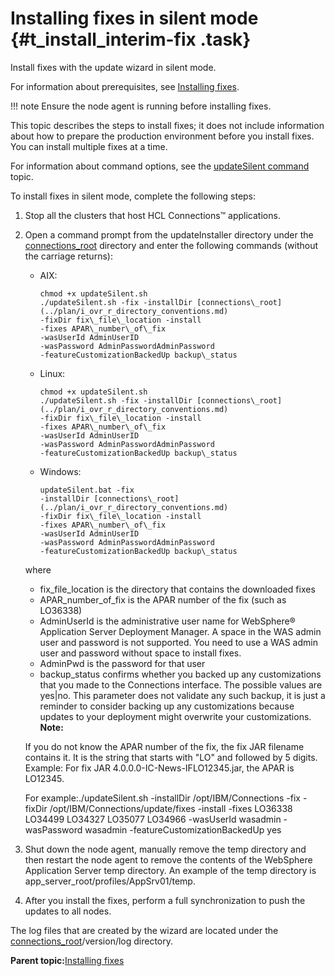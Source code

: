 # Installing fixes in silent mode {#t_install_interim-fix .task}

Install fixes with the update wizard in silent mode.

For information about prerequisites, see [Installing fixes](c_installing_interim_fixes.md).

!!! note
    Ensure the node agent is running before installing fixes.

This topic describes the steps to install fixes; it does not include information about how to prepare the production environment before you install fixes. You can install multiple fixes at a time.

For information about command options, see the [updateSilent command](r_updatelc_command.md) topic.

To install fixes in silent mode, complete the following steps:

1.  Stop all the clusters that host HCL Connections™ applications.

2.  Open a command prompt from the updateInstaller directory under the [connections\_root](../plan/i_ovr_r_directory_conventions.md) directory and enter the following commands \(without the carriage returns\):

    -   AIX:

        ```
        chmod +x updateSilent.sh
        ./updateSilent.sh -fix -installDir [connections\_root](../plan/i_ovr_r_directory_conventions.md)
        -fixDir fix\_file\_location -install 
        -fixes APAR\_number\_of\_fix 
        -wasUserId AdminUserID 
        -wasPassword AdminPasswordAdminPassword 
        -featureCustomizationBackedUp backup\_status
        ```

    -   Linux:

        ```
        chmod +x updateSilent.sh
        ./updateSilent.sh -fix -installDir [connections\_root](../plan/i_ovr_r_directory_conventions.md)
        -fixDir fix\_file\_location -install 
        -fixes APAR\_number\_of\_fix 
        -wasUserId AdminUserID 
        -wasPassword AdminPasswordAdminPassword 
        -featureCustomizationBackedUp backup\_status
        ```

    -   Windows:

        ```
        updateSilent.bat -fix 
        -installDir [connections\_root](../plan/i_ovr_r_directory_conventions.md)
        -fixDir fix\_file\_location -install 
        -fixes APAR\_number\_of\_fix 
        -wasUserId AdminUserID 
        -wasPassword AdminPasswordAdminPassword 
        -featureCustomizationBackedUp backup\_status
        ```

    where

    -   fix\_file\_location is the directory that contains the downloaded fixes
    -   APAR\_number\_of\_fix is the APAR number of the fix \(such as LO36338\)
    -   AdminUserId is the administrative user name for WebSphere® Application Server Deployment Manager. A space in the WAS admin user and password is not supported. You need to use a WAS admin user and password without space to install fixes.
    -   AdminPwd is the password for that user
    -   backup\_status confirms whether you backed up any customizations that you made to the Connections interface. The possible values are yes\|no. This parameter does not validate any such backup, it is just a reminder to consider backing up any customizations because updates to your deployment might overwrite your customizations.
    **Note:**

    If you do not know the APAR number of the fix, the fix JAR filename contains it. It is the string that starts with "LO" and followed by 5 digits. Example: For fix JAR 4.0.0.0-IC-News-IFLO12345.jar, the APAR is LO12345.

    For example:./updateSilent.sh -installDir /opt/IBM/Connections -fix -fixDir /opt/IBM/Connections/update/fixes -install -fixes LO36338 LO34499 LO34327 LO35077 LO34966 -wasUserId wasadmin -wasPassword wasadmin -featureCustomizationBackedUp yes

3.  Shut down the node agent, manually remove the temp directory and then restart the node agent to remove the contents of the WebSphere Application Server temp directory. An example of the temp directory is app\_server\_root/profiles/AppSrv01/temp.

4.  After you install the fixes, perform a full synchronization to push the updates to all nodes.


The log files that are created by the wizard are located under the [connections\_root](../plan/i_ovr_r_directory_conventions.md)/version/log directory.

**Parent topic:**[Installing fixes](../migrate/c_installing_interim_fixes.md)

